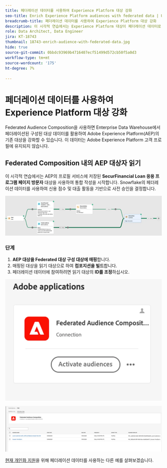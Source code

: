 ```yaml
---
title: 페더레이션 데이터를 사용하여 Experience Platform 대상 강화
seo-title: Enrich Experience Platform audiences with federated data | Unlock cross-channel insights with Federated Audience Composition
breadcrumb-title: 페더레이션 데이터를 사용하여 Experience Platform 대상 강화
description: 이 시각적 연습에서는 Experience Platform 대상이 페더레이션 데이터로 보강됩니다.
role: Data Architect, Data Engineer
jira: KT-18743
thumbnail: 18743-enrich-audience-with-federated-data.jpg
hide: true
source-git-commit: 0bbdc93969b4716407ecf51499d572cb50f5a0d3
workflow-type: tm+mt
source-wordcount: '175'
ht-degree: 7%

---
```



# 페더레이션 데이터를 사용하여 Experience Platform 대상 강화

Federated Audience Composition을 사용하면 Enterprise Data Warehouse에서 페더레이션된 구성된 대상 데이터를 활용하여 Adobe Experience Platform(AEP)의 기존 대상을 강화할 수 있습니다. 이 데이터는 Adobe Experience Platform 고객 프로필에 유지되지 않습니다.

## Federated Composition 내의 AEP 대상자 읽기

이 시각적 연습에서는 AEP의 프로필 서비스에 저장된 **SecurFinancial Loan 응용 프로그램 페이지 방문자** 대상을 사용하여 통합 작성을 시작합니다. Snowflake의 페더레이션 데이터를 사용하여 신용 점수 및 대출 활동을 기반으로 사전 승인을 결정합니다.

![federated-composition-example](assets/snowflake-preapproval.png)

### 단계

1. **AEP 대상을 Federated 대상 구성 대상에 매핑**&#x200B;합니다.
2. 매핑된 대상을 읽기 대상으로 하여 **컴포지션을 빌드**&#x200B;합니다.
3. 페더레이션 데이터에 참여하려면 읽기 대상의 **ID를 조정**&#x200B;하십시오.

![federated-method-1-1](assets/federated-method-1-1.png)

![federated-method-1-2](assets/federated-method-1-2.png)

[현재 개인화 지원](drive-in-the-moment-personalization.md)을 위해 페더레이션 데이터를 사용하는 다른 예를 살펴보겠습니다.
